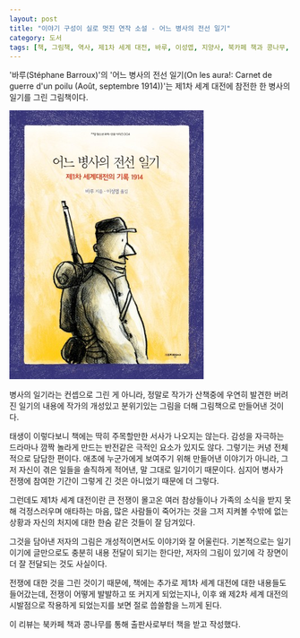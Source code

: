 ```yaml
---
layout: post
title: "이야기 구성이 실로 멋진 연작 소설 - 어느 병사의 전선 일기"
category: 도서
tags: [책, 그림책, 역사, 제1차 세계 대전, 바루, 이성엽, 지양사, 북카페 책과 콩나무, 서평]
---
```


'바루(Stéphane Barroux)'의
'어느 병사의 전선 일기(On les aura!: Carnet de guerre d'un poilu (Août, septembre 1914))'는
제1차 세계 대전에 참전한 한 병사의 일기를 그린 그림책이다.

![표지](/images/on-les-aura-carnet-de-guerre-d-un-poilu-book-h480.jpg)

병사의 일기라는 컨셉으로 그린 게 아니라,
정말로 작가가 산책중에 우연히 발견한 버려진 일기의 내용에
작가의 개성있고 분위기있는 그림을 더해 그림책으로 만들어낸 것이다.

태생이 이렇다보니 책에는 딱히 주목할만한 서사가 나오지는 않는다.
감성을 자극하는 드라마나
깜짝 놀라게 만드는 반전같은 극적인 요소가 있지도 않다.
그렇기는 커녕 전체적으로 담담한 편이다.
애초에 누군가에게 보여주기 위해 만들어낸 이야기가 아니라,
그저 자신이 겪은 일들을 솔직하게 적어낸,
말 그대로 일기이기 때문이다.
심지어 병사가 전쟁에 참여한 기간이 그렇게 긴 것은 아니었기 때문에 더 그렇다.

그런데도 제1차 세계 대전이란 큰 전쟁이 몰고온 여러 참상들이나
가족의 소식을 받지 못해 걱정스러우며 애타하는 마음,
많은 사람들이 죽어가는 것을 그저 지켜볼 수밖에 없는 상황과 자신의 처지에 대한 한숨 같은 것들이 잘 담겨있다.

그것을 담아낸 저자의 그림은 개성적이면서도 이야기와 잘 어울린다.
기본적으로는 일기이기에 글만으로도 충분히 내용 전달이 되기는 한다만,
저자의 그림이 있기에 각 장면이 더 잘 전달되는 것도 사실이다.

전쟁에 대한 것을 그린 것이기 때문에,
책에는 추가로 제1차 세계 대전에 대한 내용들도 들어갔는데,
전쟁이 어떻게 발발하고 또 커지게 되었는지나,
이후 왜 제2차 세계 대전의 시발점으로 작용하게 되었는지를 보면
절로 씁쓸함을 느끼게 된다.



<div class="im im-info">
이 리뷰는 북카페 책과 콩나무를 통해 출판사로부터 책을 받고 작성했다.
</div>
